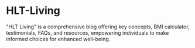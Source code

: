 # HLT-Living
"HLT Living" is a comprehensive blog offering key concepts, BMI calculator, testimonials, FAQs, and resources, empowering individuals to make informed choices for enhanced well-being.
